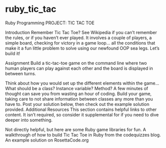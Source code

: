 # ruby_tic_tac
Ruby Programming
PROJECT: TIC TAC TOE

Introduction
Remember Tic Tac Toe? See Wikipedia if you can’t remember the rules, or if you haven’t ever played. It involves a couple of players, a simple board, checking for victory in a game loop… all the conditions that make it a fun little problem to solve using our newfound OOP sea legs. Let’s build it!

Assignment
Build a tic-tac-toe game on the command line where two human players can play against each other and the board is displayed in between turns.

Think about how you would set up the different elements within the game… What should be a class? Instance variable? Method? A few minutes of thought can save you from wasting an hour of coding.
Build your game, taking care to not share information between classes any more than you have to.
Post your solution below, then check out the example solution provided.
Additional Resources
This section contains helpful links to other content. It isn’t required, so consider it supplemental for if you need to dive deeper into something.

Not directly helpful, but here are some Ruby game libraries for fun.
A walkthrough of how to build Tic Tac Toe in Ruby from the codequizzes blog.
An example solution on RosettaCode.org
